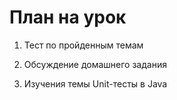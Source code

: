 # План на урок
	
1. Тест по пройденным темам

2. Обсуждение домашнего задания
		
3. Изучения темы Unit-тесты в Java


